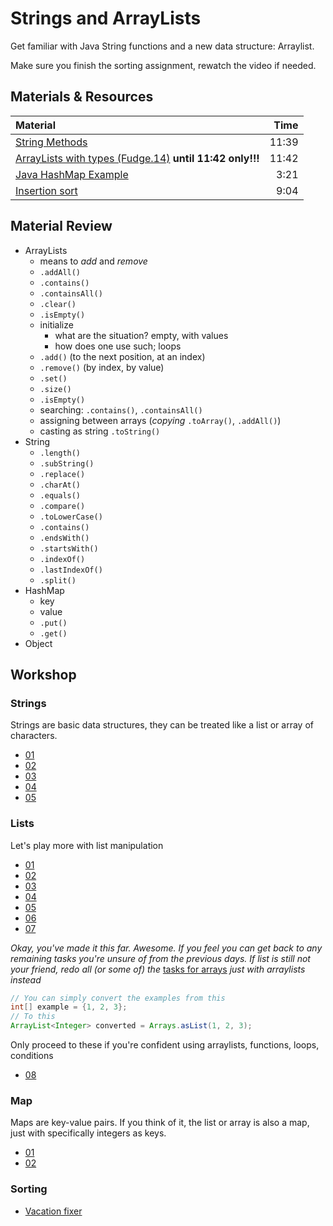 # Strings and ArrayLists

Get familiar with Java String functions and a new data structure: Arraylist.

Make sure you finish the sorting assignment, rewatch the video if needed.

## Materials & Resources
| Material | Time |
|:-------- |-----:|
|[String Methods](https://www.youtube.com/watch?v=Hb_IVskG_Ck)|11:39|
|[ArrayLists with types (Fudge.14)](https://www.youtube.com/watch?v=FhqdMFJbsxs) __until 11:42 only!!!__|11:42|
|[Java HashMap Example](https://www.youtube.com/watch?v=J-klDVEtwkM)|3:21|
|[Insertion sort](https://www.youtube.com/watch?v=DFG-XuyPYUQ) | 9:04 |


## Material Review
- ArrayLists
  - means to *add* and *remove*
  - `.addAll()`
  - `.contains()`
  - `.containsAll()`
  - `.clear()`
  - `.isEmpty()`
  - initialize
    - what are the situation? empty, with values
    - how does one use such; loops
  - `.add()` (to the next position, at an index)
  - `.remove()` (by index, by value)
  - `.set()`
  - `.size()`
  - `.isEmpty()`
  - searching: `.contains()`, `.containsAll()`
  - assigning between arrays (*copying* `.toArray()`, `.addAll()`)
  - casting as string `.toString()`
- String
  - `.length()`
  - `.subString()`
  - `.replace()`
  - `.charAt()`
  - `.equals()`
  - `.compare()`
  - `.toLowerCase()`
  - `.contains()`
  - `.endsWith()`
  - `.startsWith()`
  - `.indexOf()`
  - `.lastIndexOf()`
  - `.split()`
- HashMap
  - key
  - value
  - `.put()`
  - `.get()`
- Object

## Workshop

### Strings

Strings are basic data structures, they can be treated like a list or array of characters.

- [01](strings/simplereplace/simplereplace.java)
- [02](strings/urlfixer/urlfixer.java)
- [03](strings/takeslonger/takeslonger.java)
- [04](strings/todoprint/todoprint.java)
- [05](strings/reverse/reverse.java)


### Lists

Let's play more with list manipulation

- [01](lists/solarsystem/solarsystem.java)
- [02](lists/matchmaking/matchmaking.java)
- [03](lists/appendletter/appendletter.java)
- [04](lists/candyshop/candyshop.java)
- [05](lists/elementfinder/elementfinder.java)
- [06](lists/isinlist/isinlist.java)
- [07](lists/quoteswap/quoteswap.java)

*Okay, you've made it this far. Awesome. If you feel you can get back to any remaining tasks you're unsure of from the previous days. If list is still not your friend, redo all (or some of) the* [tasks for arrays](../functions-and-arrays/java.md#excercises-1) *just with arraylists instead*
```java
// You can simply convert the examples from this
int[] example = {1, 2, 3};
// To this
ArrayList<Integer> converted = Arrays.asList(1, 2, 3);
```

Only proceed to these if you're confident using arraylists, functions, loops, conditions
- [08](lists/calculator/calculator.java)

### Map

Maps are key-value pairs. If you think of it, the list or array is also a map, just with specifically integers as keys.

- [01](strings/hewillnever/hewillnever.java)
- [02](hashes/student-counter/student-counter.java)

### Sorting
 
 - [Vacation fixer](sorting/vacation.java)